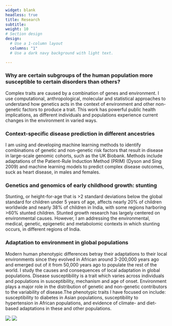 ```yaml
---
widget: blank
headless: true
title: Research
subtitle:
weight: 10
# Section design
design:
  # Use a 1-column layout
  columns: "1"
  # Use a dark navy background with light text.

---
```


<h3>Why are certain subgroups of the human population more susceptible to certain disorders than others?</h3>
<p>Complex traits are caused by a combination of genes and environment. I use computational, anthropological, molecular and statistical approaches to understand how genetics acts in the context of environment and other non-genetic factors to produce a trait. This work has powerful public health implications, as different individuals and populations experience current changes in the environment in varied ways.</p>

<h3>Context-specific disease prediction in different ancestries</h3>
<p>I am using and developing machine learning methods to identify combinations of genetic and non-genetic risk factors that result in disease in large-scale genomic cohorts, such as the UK Biobank. Methods include adaptations of the Patient-Rule Induction Method (PRIM) (Dyson and Sing 2009) and machine learning models to predict complex disease outcomes, suck as heart disease, in males and females.</p>

<h3>Genetics and genomics of early childhood growth: stunting</h3>
<p>Stunting, or height-for-age that is >2 standard deviations below the global standard for children under 5 years of age, affects nearly 20% of children worldwide and nearly 38% of children in India, with some regions harboring >60% stunted children. Stunted growth research has largely centered on environmental causes. However, I am addressing the environmental, medical, genetic, epigenetic and metabolomic contexts in which stunting occurs, in different regions of India.</p>


<h3>Adaptation to environment in global populations</h3>
<p>Modern human phenotypic differences betray their adaptations to their local environments since they evolved in African around 3-200,000 years ago and emerged out of it from 50,000 years ago to populate the rest of the world. I study the causes and consequences of local adaptation in global populations. Disease susceptibility is a trait which varies across individuals and populations in susceptibility, mechanism and age of onset. Environment plays a major role in the distribution of genetic and non-genetic contributors to the variability of disease.The phenotypic traits I have focused on include: susceptibility to diabetes in Asian populations, susceptibility to hypertension in African populations, and evidence of climate- and diet-based adaptations in these and other populations.</p>
<div class="row">
  <img src="/pic/ahg-cover_orig.jpg">
  <img src="/pic/maps_orig.png">
</div>
